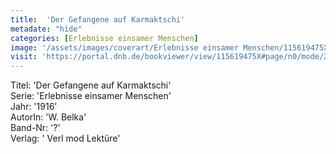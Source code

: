 ```yaml
---
title:  'Der Gefangene auf Karmaktschi'
metadate: "hide"
categories: [Erlebnisse einsamer Menschen]
image: '/assets/images/coverart/Erlebnisse einsamer Menschen/115619475X_00000010.jpg'
visit: 'https://portal.dnb.de/bookviewer/view/115619475X#page/n0/mode/2up'
---
```

Titel: 'Der Gefangene auf Karmaktschi' <br>
Serie: 'Erlebnisse einsamer Menschen' <br>
Jahr: '1916' <br>
AutorIn: 'W. Belka' <br>
Band-Nr: '?' <br>
Verlag: ' Verl mod Lektüre'